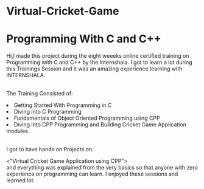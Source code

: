 # Virtual-Cricket-Game
# Programming With C and C++
Hi,I made this project during the eight weeeks online certified training on Programming with C and C++ by the Internshala.
I got to learn a lot during this Trainings Session and it was an amazing experience learning with INTERNSHALA.

<br>The Training Consisted of:

<li>Getting Started With Programming in C
<li>Diving into C Programming
<li>Fundamentals of Object Oriented Programming using CPP
<li>Diving into CPP Programming and Building Cricket Game Application modules.
  
<br>I got to have hands on Projects on:
  
<"Virtual Cricket Game Application using CPP">
<br>and everything was explained from the very basics so that anyone with zero experience on programming can learn.
I enjoyed these sessions and learned lot.
